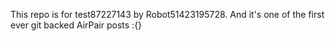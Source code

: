 This repo is for test87227143 by Robot51423195728. And it's one of the first ever git backed AirPair posts :{}